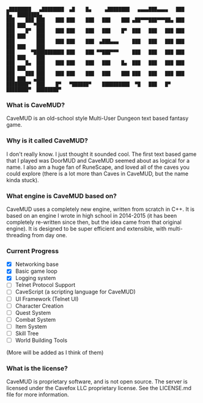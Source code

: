 ```text
▄████████   ▄████████  ▄█    █▄     ▄████████   ▄▄▄▄███▄▄▄▄   ███    █▄  ████████▄  
███    ███ ███    ███ ███    ███   ███    ███ ▄██▀▀▀███▀▀▀██▄ ███    ███ ███   ▀███ 
███    █▀  ███    ███ ███    ███   ███    █▀  ███   ███   ███ ███    ███ ███    ███ 
███        ███    ███ ███    ███  ▄███▄▄▄     ███   ███   ███ ███    ███ ███    ███ 
███      ▀███████████ ███    ███ ▀▀███▀▀▀     ███   ███   ███ ███    ███ ███    ███ 
███    █▄  ███    ███ ███    ███   ███    █▄  ███   ███   ███ ███    ███ ███    ███ 
███    ███ ███    ███ ███    ███   ███    ███ ███   ███   ███ ███    ███ ███   ▄███ 
████████▀  ███    █▀   ▀██████▀    ██████████  ▀█   ███   █▀  ████████▀  ████████▀ 
```

### What is CaveMUD?
CaveMUD is an old-school style Multi-User Dungeon text based fantasy game.

### Why is it called CaveMUD?
I don't really know. I just thought it sounded cool. The first text based game
that I played was DoorMUD and CaveMUD seemed about as logical for a name. I also
am a huge fan of RuneScape, and loved all of the caves you could explore (there
is a lot more than Caves in CaveMUD, but the name kinda stuck).

### What engine is CaveMUD based on?
CaveMUD uses a completely new engine, written from scratch in C++. It is based on an engine I wrote in high school in 2014-2015 (it has been completely re-written since then, but the idea came from that original engine).
It is designed to be super efficient and extensible, with multi-threading from day one.

### Current Progress
- [X] Networking base
- [X] Basic game loop
- [X] Logging system
- [ ] Telnet Protocol Support
- [ ] CaveScript (a scripting language for CaveMUD)
- [ ] UI Framework (Telnet UI)
- [ ] Character Creation
- [ ] Quest System
- [ ] Combat System
- [ ] Item System
- [ ] Skill Tree
- [ ] World Building Tools

(More will be added as I think of them)

### What is the license?
CaveMUD is proprietary software, and is not open source. 
The server is licensed under the Cavefox LLC proprietary license. 
See the LICENSE.md file for more information.
